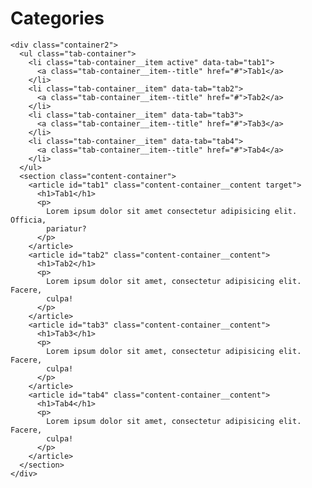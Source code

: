 
# Categories

    <div class="container2">
      <ul class="tab-container">
        <li class="tab-container__item active" data-tab="tab1">
          <a class="tab-container__item--title" href="#">Tab1</a>
        </li>
        <li class="tab-container__item" data-tab="tab2">
          <a class="tab-container__item--title" href="#">Tab2</a>
        </li>
        <li class="tab-container__item" data-tab="tab3">
          <a class="tab-container__item--title" href="#">Tab3</a>
        </li>
        <li class="tab-container__item" data-tab="tab4">
          <a class="tab-container__item--title" href="#">Tab4</a>
        </li>
      </ul>
      <section class="content-container">
        <article id="tab1" class="content-container__content target">
          <h1>Tab1</h1>
          <p>
            Lorem ipsum dolor sit amet consectetur adipisicing elit. Officia,
            pariatur?
          </p>
        </article>
        <article id="tab2" class="content-container__content">
          <h1>Tab2</h1>
          <p>
            Lorem ipsum dolor sit amet, consectetur adipisicing elit. Facere,
            culpa!
          </p>
        </article>
        <article id="tab3" class="content-container__content">
          <h1>Tab3</h1>
          <p>
            Lorem ipsum dolor sit amet, consectetur adipisicing elit. Facere,
            culpa!
          </p>
        </article>
        <article id="tab4" class="content-container__content">
          <h1>Tab4</h1>
          <p>
            Lorem ipsum dolor sit amet, consectetur adipisicing elit. Facere,
            culpa!
          </p>
        </article>
      </section>
    </div>
